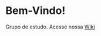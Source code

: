 # Bem-Vindo!

Grupo de estudo. Acesse nossa [Wiki](https://github.com/SemDisquete/Hora-Do-Codigo/wiki/In%C3%ADcio)

